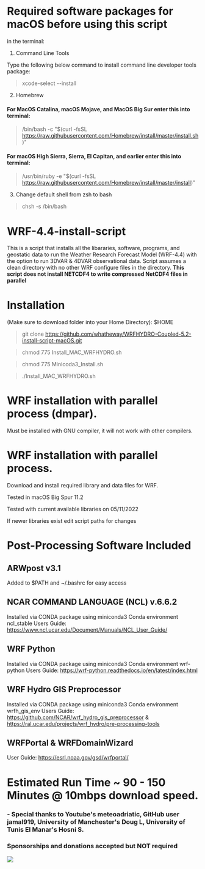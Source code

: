 # Required software packages for macOS before using this script
in the terminal:

1. Command Line Tools

Type the following below command to install command line developer tools package:

> xcode-select --install
 
 
 
2. Homebrew

#### For MacOS Catalina, macOS Mojave, and MacOS Big Sur enter this into terminal:

> /bin/bash -c "$(curl -fsSL https://raw.githubusercontent.com/Homebrew/install/master/install.sh)"

#### For macOS High Sierra, Sierra, El Capitan, and earlier enter this into terminal:

> /usr/bin/ruby -e "$(curl -fsSL https://raw.githubusercontent.com/Homebrew/install/master/install)"
 
 

3. Change default shell from zsh to bash

> chsh -s /bin/bash
 
 

# WRF-4.4-install-script
This is a script that installs all the libararies, software, programs, and geostatic data to run the Weather Research Forecast Model (WRF-4.4) with the option to run 3DVAR & 4DVAR observational data. 
Script assumes a clean directory with no other WRF configure files in the directory.
**This script does not install NETCDF4 to write compressed NetCDF4 files in parallel**

# Installation 
(Make sure to download folder into your Home Directory): $HOME

> git clone https://github.com/whatheway/WRFHYDRO-Coupled-5.2-install-script-macOS.git

> chmod 775 Install_MAC_WRFHYDRO.sh

> chmod 775 Minicoda3_Install.sh

> ./Install_MAC_WRFHYDRO.sh

# WRF installation with parallel process (dmpar).
Must be installed with GNU compiler, it will not work with other compilers.


# WRF installation with parallel process.

Download and install required library and data files for WRF.

Tested in macOS Big Spur 11.2

Tested with current available libraries on 05/11/2022

If newer libraries exist edit script paths for changes

# Post-Processing Software Included

## ARWpost v3.1
Added to $PATH and ~/.bashrc for easy access

## NCAR COMMAND LANGUAGE (NCL) v.6.6.2
 Installed via CONDA package using miniconda3
 Conda environment ncl_stable
 Users Guide: https://www.ncl.ucar.edu/Document/Manuals/NCL_User_Guide/
## WRF Python
 Installed via CONDA package using miniconda3
 Conda environment wrf-python
Users Guide: https://wrf-python.readthedocs.io/en/latest/index.html

## WRF Hydro GIS Preprocessor
 Installed via CONDA package using miniconda3
 Conda environment wrfh_gis_env
Users Guide: https://github.com/NCAR/wrf_hydro_gis_preprocessor & https://ral.ucar.edu/projects/wrf_hydro/pre-processing-tools

## WRFPortal & WRFDomainWizard
User Guide: https://esrl.noaa.gov/gsd/wrfportal/


# Estimated Run Time ~ 90 - 150 Minutes @ 10mbps download speed.
### - Special thanks to  Youtube's meteoadriatic, GitHub user jamal919, University of Manchester's  Doug L, University of Tunis El Manar's Hosni S.


### Sponsorships and donations accepted but NOT required
[![](https://img.shields.io/static/v1?label=Sponsor&message=%E2%9D%A4&logo=GitHub&color=%23fe8e86)](https://github.com/sponsors/whatheway)
